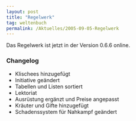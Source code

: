 ```yaml
---
layout: post
title: "Regelwerk"
tag: weltenbuch
permalink: /Aktuelles/2005-09-05-Regelwerk
---
```


Das Regelwerk ist jetzt in der Version 0.6.6 online.

### Changelog

- Klischees hinzugefügt
- Initiative geändert
- Tabellen und Listen sortiert
- Lektoriat
- Ausrüstung ergänzt und Preise angepasst
- Kräuter und Gifte hinzugefügt
- Schadenssystem für Nahkampf geändert


